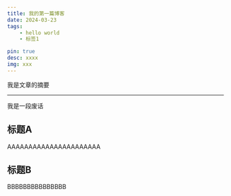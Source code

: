 ```yaml
---
title: 我的第一篇博客
date: 2024-03-23
tags:
    - hello world
    - 标签1

pin: true
desc: xxxx
img: xxx
---
```


我是文章的摘要

---

我是一段废话

## 标题A

AAAAAAAAAAAAAAAAAAAAAA

## 标题B

BBBBBBBBBBBBBBB
